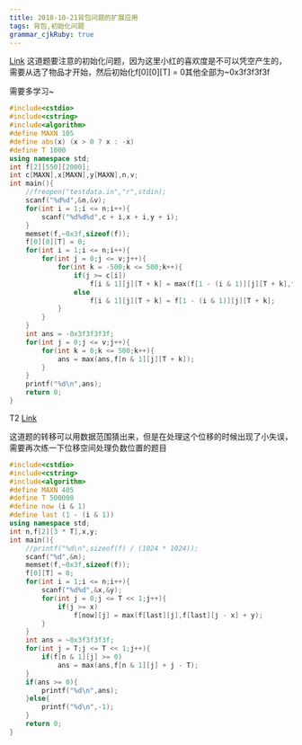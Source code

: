 ```yaml
---
title: 2018-10-21背包问题的扩展应用
tags: 背包,初始化问题
grammar_cjkRuby: true
---
```

[Link](https://www.luogu.org/problemnew/show/P2079)
这道题要注意的初始化问题，因为这里小红的喜欢度是不可以凭空产生的，需要从选了物品才开始，然后初始化f[0][0][T] = 0其他全部为~0x3f3f3f3f

需要多学习~

```cpp
#include<cstdio>
#include<cstring>
#include<algorithm>
#define MAXN 105
#define abs(x) (x > 0 ? x : -x)
#define T 1000
using namespace std;
int f[2][550][2000];
int c[MAXN],x[MAXN],y[MAXN],n,v;
int main(){
	//freopen("testdata.in","r",stdin);
	scanf("%d%d",&n,&v);
	for(int i = 1;i <= n;i++){
		scanf("%d%d%d",c + i,x + i,y + i);
	}
	memset(f,~0x3f,sizeof(f));
	f[0][0][T] = 0;
	for(int i = 1;i <= n;i++){
		for(int j = 0;j <= v;j++){
			for(int k = -500;k <= 500;k++){
				if(j >= c[i])
					f[i & 1][j][T + k] = max(f[1 - (i & 1)][j][T + k],f[1 - (i & 1)][j - c[i]][T + k - x[i]] + y[i]);
				else
					f[i & 1][j][T + k] = f[1 - (i & 1)][j][T + k];
			}
		}
	}
	int ans = -0x3f3f3f3f;
	for(int j = 0;j <= v;j++){
		for(int k = 0;k <= 500;k++){
			ans = max(ans,f[n & 1][j][T + k]);
		}
	}
	printf("%d\n",ans);
	return 0;
}
```

T2
[Link](https://www.luogu.org/problemnew/show/P2340)

这道题的转移可以用数据范围猜出来，但是在处理这个位移的时候出现了小失误，需要再次练一下位移空间处理负数位置的题目

```cpp
#include<cstdio>
#include<cstring>
#include<algorithm>
#define MAXN 405
#define T 500000
#define now (i & 1)
#define last (1 - (i & 1))
using namespace std;
int n,f[2][3 * T],x,y;
int main(){
	//printf("%d\n",sizeof(f) / (1024 * 1024));
	scanf("%d",&n);
	memset(f,~0x3f,sizeof(f));
	f[0][T] = 0;
	for(int i = 1;i <= n;i++){
		scanf("%d%d",&x,&y);
		for(int j = 0;j <= T << 1;j++){
			if(j >= x)
				f[now][j] = max(f[last][j],f[last][j - x] + y);
		}
	}
	int ans = ~0x3f3f3f3f;
	for(int j = T;j <= T << 1;j++){
		if(f[n & 1][j] >= 0)
			ans = max(ans,f[n & 1][j] + j - T);
	}
	if(ans >= 0){
		printf("%d\n",ans);
	}else{
		printf("%d\n",-1);
	}
	return 0;
}
```